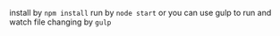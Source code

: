 install by `npm install`
run by `node start`
or you can use gulp to run and watch file changing by `gulp`
